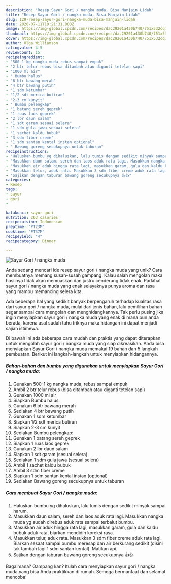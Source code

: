 ```yaml
---
description: "Resep Sayur Gori / nangka muda, Bisa Manjain Lidah"
title: "Resep Sayur Gori / nangka muda, Bisa Manjain Lidah"
slug: 129-resep-sayur-gori-nangka-muda-bisa-manjain-lidah
date: 2020-07-11T19:21:31.803Z
image: https://img-global.cpcdn.com/recipes/dac29201a430b740/751x532cq70/sayur-gori-nangka-muda-foto-resep-utama.jpg
thumbnail: https://img-global.cpcdn.com/recipes/dac29201a430b740/751x532cq70/sayur-gori-nangka-muda-foto-resep-utama.jpg
cover: https://img-global.cpcdn.com/recipes/dac29201a430b740/751x532cq70/sayur-gori-nangka-muda-foto-resep-utama.jpg
author: Olga Williamson
ratingvalue: 4.5
reviewcount: 15
recipeingredient:
- "500-1 kg nangka muda rebus sampai empuk"
- "2 btr telur rebus bisa ditambah atau diganti tetelan sapi"
- "1000 ml air"
- " Bumbu halus"
- "6 btr bawang merah"
- "4 btr bawang putih"
- "1 sdm ketumbar"
- "1/2 sdt merica butiran"
- "2-3 cm kunyit"
- " Bumbu pelengkap"
- "1 batang sereh geprek"
- "1 ruas laos geprek"
- "2 lbr daun salam"
- "1 sdt garam sesuai selera"
- "1 sdm gula jawa sesuai selera"
- "1 sachet kaldu bubuk"
- "3 sdm fiber creme"
- "1 sdm santan kental instan optional"
- " Bawang goreng secukupnya untuk taburan"
recipeinstructions:
- "Haluskan bumbu yg dihaluskan, lalu tumis dengan sedikit minyak sampai harum."
- "Masukkan daun salam, sereh dan laos aduk rata lagi. Masukkan nangka muda yg sudah direbus aduk rata sampai terbalut bumbu."
- "Masukkan air aduk hingga rata lagi, masukkan garam, gula dan kaldu bubuk aduk rata, biarkan mendidih koreksi rasa."
- "Masukkan telur, aduk rata. Masukkan 3 sdm fiber creme aduk rata lagi. Biarkan sesaat sampai bumbu meresap dan air berkurang sedikit (disini tak tambah lagi 1 sdm santan kental). Matikan api."
- "Sajikan dengan taburan bawang goreng secukupnya 👍👍"
categories:
- Resep
tags:
- sayur
- gori
- 

katakunci: sayur gori  
nutrition: 263 calories
recipecuisine: Indonesian
preptime: "PT23M"
cooktime: "PT37M"
recipeyield: "4"
recipecategory: Dinner

---
```



![Sayur Gori / nangka muda](https://img-global.cpcdn.com/recipes/dac29201a430b740/751x532cq70/sayur-gori-nangka-muda-foto-resep-utama.jpg)

Anda sedang mencari ide resep sayur gori / nangka muda yang unik? Cara membuatnya memang susah-susah gampang. Kalau salah mengolah maka hasilnya tidak akan memuaskan dan justru cenderung tidak enak. Padahal sayur gori / nangka muda yang enak selayaknya punya aroma dan rasa yang mampu memancing selera kita.



Ada beberapa hal yang sedikit banyak berpengaruh terhadap kualitas rasa dari sayur gori / nangka muda, mulai dari jenis bahan, lalu pemilihan bahan segar sampai cara mengolah dan menghidangkannya. Tak perlu pusing jika ingin menyiapkan sayur gori / nangka muda yang enak di mana pun anda berada, karena asal sudah tahu triknya maka hidangan ini dapat menjadi sajian istimewa.


Di bawah ini ada beberapa cara mudah dan praktis yang dapat diterapkan untuk mengolah sayur gori / nangka muda yang siap dikreasikan. Anda bisa menyiapkan Sayur Gori / nangka muda memakai 19 bahan dan 5 langkah pembuatan. Berikut ini langkah-langkah untuk menyiapkan hidangannya.

<!--inarticleads1-->

##### Bahan-bahan dan bumbu yang digunakan untuk menyiapkan Sayur Gori / nangka muda:

1. Gunakan 500-1 kg nangka muda, rebus sampai empuk
1. Ambil 2 btr telur rebus (bisa ditambah atau diganti tetelan sapi)
1. Gunakan 1000 ml air
1. Siapkan  Bumbu halus:
1. Gunakan 6 btr bawang merah
1. Sediakan 4 btr bawang putih
1. Gunakan 1 sdm ketumbar
1. Siapkan 1/2 sdt merica butiran
1. Siapkan 2-3 cm kunyit
1. Sediakan  Bumbu pelengkap:
1. Gunakan 1 batang sereh geprek
1. Siapkan 1 ruas laos geprek
1. Gunakan 2 lbr daun salam
1. Siapkan 1 sdt garam (sesuai selera)
1. Sediakan 1 sdm gula jawa (sesuai selera)
1. Ambil 1 sachet kaldu bubuk
1. Ambil 3 sdm fiber creme
1. Siapkan 1 sdm santan kental instan (optional)
1. Sediakan  Bawang goreng secukupnya untuk taburan




<!--inarticleads2-->

##### Cara membuat Sayur Gori / nangka muda:

1. Haluskan bumbu yg dihaluskan, lalu tumis dengan sedikit minyak sampai harum.
1. Masukkan daun salam, sereh dan laos aduk rata lagi. Masukkan nangka muda yg sudah direbus aduk rata sampai terbalut bumbu.
1. Masukkan air aduk hingga rata lagi, masukkan garam, gula dan kaldu bubuk aduk rata, biarkan mendidih koreksi rasa.
1. Masukkan telur, aduk rata. Masukkan 3 sdm fiber creme aduk rata lagi. Biarkan sesaat sampai bumbu meresap dan air berkurang sedikit (disini tak tambah lagi 1 sdm santan kental). Matikan api.
1. Sajikan dengan taburan bawang goreng secukupnya 👍👍




Bagaimana? Gampang kan? Itulah cara menyiapkan sayur gori / nangka muda yang bisa Anda praktikkan di rumah. Semoga bermanfaat dan selamat mencoba!
